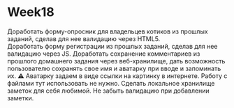 # Week18

Доработать форму-опросник для владельцев котиков из прошлых заданий, сделав для нее валидацию через HTML5.<br>
Доработать форму регистрации из прошлых заданий, сделав для нее валидацию через JS. 
Доработать сохранение комментариев из прошлого домашнего задания через веб-хранилище, дать возможность пользователю сохранять свое имя и аватарку при вводе и запоминать их.
⚠️
Аватарку задаем в виде ссылки на картинку в интернете. Работу с файлами тут использовать не нужно.
Сделать локальное хранилище заметок для себя любимой. Не забыть валидацию при добавлении заметки.
